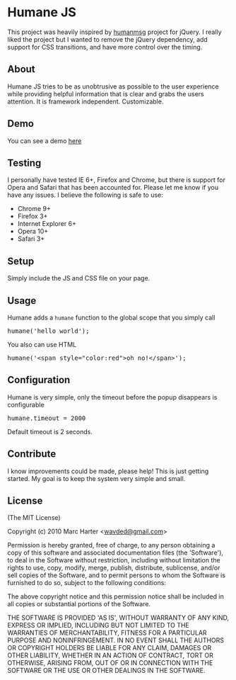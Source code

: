 # Humane JS
This project was heavily inspired by [humanmsg](http://code.google.com/p/humanmsg/) project for jQuery.  I really
liked the project but I wanted to remove the jQuery dependency, add support for CSS transitions, and have more 
control over the timing.

## About
Humane JS tries to be as unobtrusive as possible to the user experience while providing helpful information that is
clear and grabs the users attention.  It is framework independent.  Customizable.

## Demo

You can see a demo [here](http://wavded.github.com/humane-js/)

## Testing
I personally have tested IE 6+, Firefox and Chrome, but there is support for Opera and Safari that has been accounted
for.  Please let me know if you have any issues.  I believe the following is safe to use:

  - Chrome 9+
  - Firefox 3+
  - Internet Explorer 6+
  - Opera 10+
  - Safari 3+

## Setup
Simply include the JS and CSS file on your page.

## Usage
Humane adds a `humane` function to the global scope that you simply call
<pre>
humane('hello world');
</pre>
You also can use HTML
<pre>
humane('&lt;span style="color:red">oh no!&lt;/span>');
</pre>

## Configuration
Humane is very simple, only the timeout before the popup disappears is configurable
<pre>
humane.timeout = 2000
</pre>
Default timeout is 2 seconds.

## Contribute

I know improvements could be made, please help!  This is just getting started.  My goal is to keep the system very simple and small.

## License

(The MIT License)

Copyright (c) 2010 Marc Harter &lt;wavded@gmail.com&gt;

Permission is hereby granted, free of charge, to any person obtaining
a copy of this software and associated documentation files (the
'Software'), to deal in the Software without restriction, including
without limitation the rights to use, copy, modify, merge, publish,
distribute, sublicense, and/or sell copies of the Software, and to
permit persons to whom the Software is furnished to do so, subject to
the following conditions:

The above copyright notice and this permission notice shall be
included in all copies or substantial portions of the Software.

THE SOFTWARE IS PROVIDED 'AS IS', WITHOUT WARRANTY OF ANY KIND,
EXPRESS OR IMPLIED, INCLUDING BUT NOT LIMITED TO THE WARRANTIES OF
MERCHANTABILITY, FITNESS FOR A PARTICULAR PURPOSE AND NONINFRINGEMENT.
IN NO EVENT SHALL THE AUTHORS OR COPYRIGHT HOLDERS BE LIABLE FOR ANY
CLAIM, DAMAGES OR OTHER LIABILITY, WHETHER IN AN ACTION OF CONTRACT,
TORT OR OTHERWISE, ARISING FROM, OUT OF OR IN CONNECTION WITH THE
SOFTWARE OR THE USE OR OTHER DEALINGS IN THE SOFTWARE.
